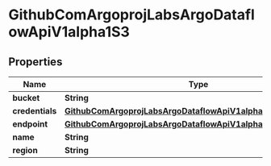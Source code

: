 

# GithubComArgoprojLabsArgoDataflowApiV1alpha1S3


## Properties

Name | Type | Description | Notes
------------ | ------------- | ------------- | -------------
**bucket** | **String** |  |  [optional]
**credentials** | [**GithubComArgoprojLabsArgoDataflowApiV1alpha1AWSCredentials**](GithubComArgoprojLabsArgoDataflowApiV1alpha1AWSCredentials.md) |  |  [optional]
**endpoint** | [**GithubComArgoprojLabsArgoDataflowApiV1alpha1AWSEndpoint**](GithubComArgoprojLabsArgoDataflowApiV1alpha1AWSEndpoint.md) |  |  [optional]
**name** | **String** |  |  [optional]
**region** | **String** |  |  [optional]



